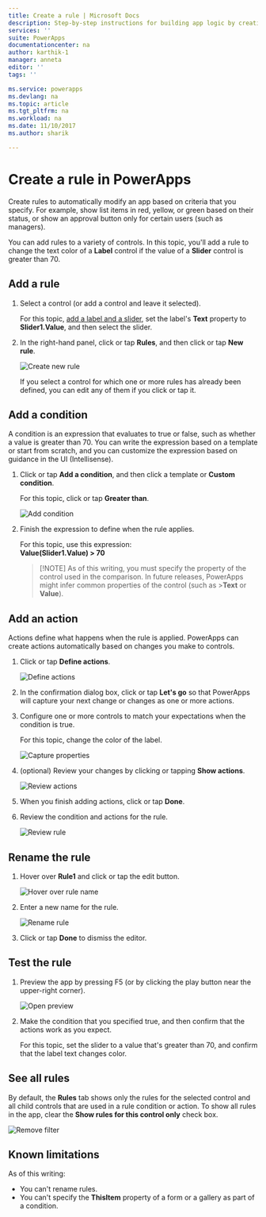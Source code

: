 ```yaml
---
title: Create a rule | Microsoft Docs
description: Step-by-step instructions for building app logic by creating rules
services: ''
suite: PowerApps
documentationcenter: na
author: karthik-1
manager: anneta
editor: ''
tags: ''

ms.service: powerapps
ms.devlang: na
ms.topic: article
ms.tgt_pltfrm: na
ms.workload: na
ms.date: 11/10/2017
ms.author: sharik

---
```

# Create a rule in PowerApps
Create rules to automatically modify an app based on criteria that you specify. For example, show list items in red, yellow, or green based on their status, or show an approval button only for certain users (such as managers).

You can add rules to a variety of controls. In this topic, you'll add a rule to change the text color of a **Label** control if the value of a **Slider** control is greater than 70.

## Add a rule
1. Select a control (or add a control and leave it selected).

    For this topic, [add a label and a slider](add-configure-controls.md), set the label's **Text** property to **Slider1.Value**, and then select the slider.

1. In the right-hand panel, click or tap **Rules**, and then click or tap **New rule**.

    ![Create new rule](./media/working-with-rules/new-rule.png)

    If you select a control for which one or more rules has already been defined, you can edit any of them if you click or tap it.  

## Add a condition
A condition is an expression that evaluates to true or false, such as whether a value is greater than 70. You can write the expression based on a template or start from scratch, and you can customize the expression based on guidance in the UI (Intellisense).

1. Click or tap **Add a condition**, and then click a template or **Custom condition**.

    For this topic, click or tap **Greater than**.

    ![Add condition](./media/working-with-rules/rule-conditions.png)

1. Finish the expression to define when the rule applies.

    For this topic, use this expression:
    <br>**Value(Slider1.Value) > 70**

    > [!NOTE] As of this writing, you must specify the property of the control used in the comparison. In future releases, PowerApps might infer common properties of the control (such as >**Text** or **Value**).

## Add an action
Actions define what happens when the rule is applied. PowerApps can create actions automatically based on changes you make to controls.

1. Click or tap **Define actions**.

    ![Define actions](./media/working-with-rules/rule-define-actions.png)

1. In the confirmation dialog box, click or tap **Let's go** so that PowerApps will capture your next change or changes as one or more actions.

1. Configure one or more controls to match your expectations when the condition is true.

    For this topic, change the color of the label.

    ![Capture properties](./media/working-with-rules/rule-capture-properties.png)

1. (optional) Review your changes by clicking or tapping **Show actions**.

    ![Review actions](./media/working-with-rules/rule-review-actions.png)

1. When you finish adding actions, click or tap **Done**.

1. Review the condition and actions for the rule.

    ![Review rule](./media/working-with-rules/rule-review.png)

## Rename the rule

1. Hover over **Rule1** and click or tap the edit button.

    ![Hover over rule name](./media/working-with-rules/hover-over-rules_name.png)

1. Enter a new name for the rule.

    ![Rename rule](./media/working-with-rules/rename-rule.png)

1. Click or tap **Done** to dismiss the editor.

## Test the rule
1. Preview the app by pressing F5 (or by clicking the play button near the upper-right corner).

    ![Open preview](./media/working-with-rules/open-preview.png)

1. Make the condition that you specified true, and then confirm that the actions work as you expect.

    For this topic, set the slider to a value that's greater than 70, and confirm that the label text changes color.

## See all rules
By default, the **Rules** tab shows only the rules for the selected control and all child controls that are used in a rule condition or action. To show all rules in the app, clear the **Show rules for this control only** check box.

![Remove filter](./media/working-with-rules/rules-filter.png)

## Known limitations
As of this writing:

* You can't rename rules.
* You can't specify the **ThisItem** property of a form or a gallery as part of a condition.
